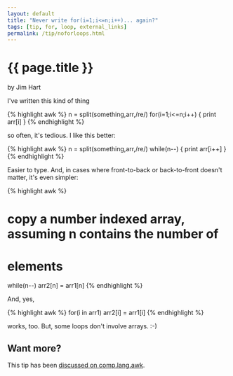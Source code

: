 ```yaml
---
layout: default
title: "Never write for(i=1;i<=n;i++)... again?"
tags: [tip, for, loop, external_links]
permalink: /tip/noforloops.html
---
```


# {{ page.title }}

by Jim Hart

I've written this kind of thing

{% highlight awk %}
n = split(something,arr,/re/)
for(i=1;i<=n;i++) {
   print arr[i]
}
{% endhighlight %}

so often, it's tedious. I like this better:

{% highlight awk %}
n = split(something,arr,/re/)
while(n--) {
   print arr[i++]
}
{% endhighlight %}

Easier to type. And, in cases where front-to-back or back-to-front
doesn't matter, it's even simpler:

{% highlight awk %}
# copy a number indexed array, assuming n contains the number of
# elements

while(n--) arr2[n] = arr1[n]
{% endhighlight %}

And, yes,

{% highlight awk %}
for(i in arr1) arr2[i] = arr1[i]
{% endhighlight %}

works, too. But, some loops don't involve arrays. :-)

## Want more?

This tip has been [discussed on comp.lang.awk][1].

[1]: http://groups.google.com/group/comp.lang.awk/browse_thread/thread/41ab815df9df07bd#

